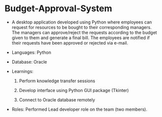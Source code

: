 # Budget-Approval-System

- A desktop application developed using Python where employees can request for resources to be bought to their corresponding managers. The managers can approve/reject the requests according to the budget given to them and generate a final bill. The employees are notified if their requests have been approved or rejected via e-mail.

- Languages: Python

- Database: Oracle

- Learnings:  
  
  1. Perform knowledge transfer sessions 
  
  2. Develop interface using Python GUI package (Tkinter)
  
  3. Connect to Oracle database remotely

- Roles: Performed Lead developer role on the team (two members).
